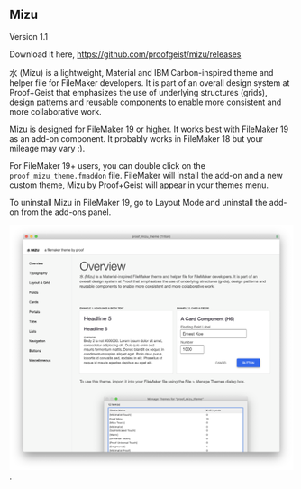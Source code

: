 ## Mizu

Version 1.1

Download it here, https://github.com/proofgeist/mizu/releases

水 (Mizu) is a lightweight, Material and IBM Carbon-inspired theme and helper file for FileMaker developers. It is part of an overall design system at Proof+Geist that emphasizes the use of underlying structures (grids), design patterns and reusable components to enable more consistent and more collaborative work.

Mizu is designed for FileMaker 19 or higher. It works best with FileMaker 19 as an add-on component. It probably works in FileMaker 18 but your mileage may vary :).

For FileMaker 19+ users, you can double click on the `proof_mizu_theme.fmaddon` file. FileMaker will install the add-on and a new custom theme, Mizu by Proof+Geist will appear in your themes menu.

To uninstall Mizu in FileMaker 19, go to Layout Mode and uninstall the add-on from the add-ons panel.

![Mizu img](mizu.png "Text to show on mouseover").